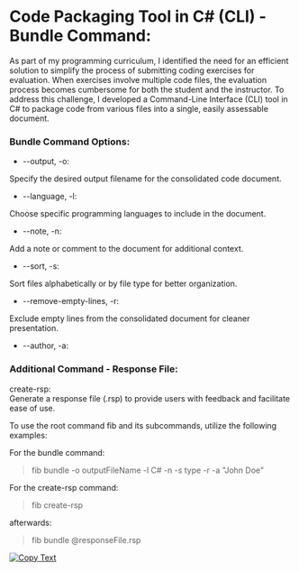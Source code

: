 # Code Packaging Tool in C# (CLI) - Bundle Command:

As part of my programming curriculum, I identified the need for an efficient solution to simplify the process of submitting coding exercises for evaluation. When exercises involve multiple code files, the evaluation process becomes cumbersome for both the student and the instructor. To address this challenge, I developed a Command-Line Interface (CLI) tool in C# to package code from various files into a single, easily assessable document.

### Bundle Command Options:

- --output, -o:<br>

Specify the desired output filename for the consolidated code document.<br>
- --language, -l:<br>

Choose specific programming languages to include in the document.<br>
- --note, -n:<br>

Add a note or comment to the document for additional context.<br>
- --sort, -s:<br>

Sort files alphabetically or by file type for better organization.<br>
- --remove-empty-lines, -r:<br>

Exclude empty lines from the consolidated document for cleaner presentation.<br>
- --author, -a:<br>

### Additional Command - Response File:<br>

create-rsp:<br>
Generate a response file (.rsp) to provide users with feedback and facilitate ease of use.

To use the root command fib and its subcommands, utilize the following examples:

For the bundle command:<br>
>fib bundle -o outputFileName -l C# -n -s type -r -a "John Doe"<br>

For the create-rsp command:<br>
>fib create-rsp<br>

afterwards:<br>
>fib bundle @responseFile.rsp

[![Copy Text](https://img.shields.io/badge/Copy%20Text-blue?logo=data:image/png;base64,iVBORw0KGgoAAAANSUhEUgAAABAAAAAQCAYAAAAf8/9hAAAACXBIWXMAAAPoAAAD6AG1e1JrAAAAHUlEQVQ4jWNgYGD4TyFmGDWAYTQMGEbDgGHohwEAm8z/AWbhjCAAAAAASUVORK5CYII=)](https://example.com/copy-text.html)
